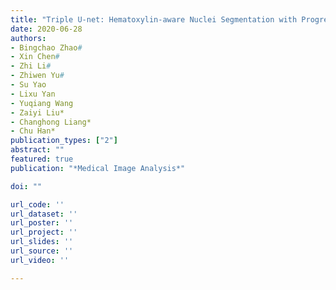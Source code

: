 ```yaml
---
title: "Triple U-net: Hematoxylin-aware Nuclei Segmentation with Progressive Dense Feature Aggregation"
date: 2020-06-28
authors:
- Bingchao Zhao#
- Xin Chen#
- Zhi Li#
- Zhiwen Yu#
- Su Yao
- Lixu Yan
- Yuqiang Wang
- Zaiyi Liu*
- Changhong Liang*
- Chu Han*
publication_types: ["2"]
abstract: ""
featured: true
publication: "*Medical Image Analysis*"

doi: ""

url_code: ''
url_dataset: ''
url_poster: ''
url_project: ''
url_slides: ''
url_source: ''
url_video: ''

---
```

